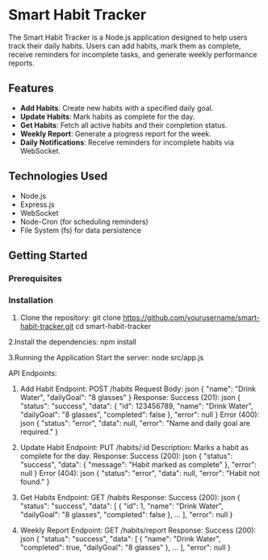 # Smart Habit Tracker

The Smart Habit Tracker is a Node.js application designed to help users track their daily habits. Users can add habits, mark them as complete, receive reminders for incomplete tasks, and generate weekly performance reports.
## Features
- **Add Habits**: Create new habits with a specified daily goal.
- **Update Habits**: Mark habits as complete for the day.
- **Get Habits**: Fetch all active habits and their completion status.
- **Weekly Report**: Generate a progress report for the week.
- **Daily Notifications**: Receive reminders for incomplete habits via WebSocket.
## Technologies Used
- Node.js
- Express.js
- WebSocket
- Node-Cron (for scheduling reminders)
- File System (fs) for data persistence
## Getting Started
### Prerequisites
### Installation
1. Clone the repository:
   git clone https://github.com/yourusername/smart-habit-tracker.git
   cd smart-habit-tracker
   
2.Install the dependencies:
npm install

3.Running the Application
Start the server:
node src/app.js

API Endpoints:
1. Add Habit
Endpoint: POST /habits
Request Body:
json
{
    "name": "Drink Water",
    "dailyGoal": "8 glasses"
}
Response:
Success (201):
json
{
    "status": "success",
    "data": {
        "id": 123456789,
        "name": "Drink Water",
        "dailyGoal": "8 glasses",
        "completed": false
    },
    "error": null
}
Error (400):
json
{
    "status": "error",
    "data": null,
    "error": "Name and daily goal are required."
}

2. Update Habit
Endpoint: PUT /habits/:id
Description: Marks a habit as complete for the day.
Response:
Success (200):
json
{
    "status": "success",
    "data": {
        "message": "Habit marked as complete"
    },
    "error": null
}
Error (404):
json
{
    "status": "error",
    "data": null,
    "error": "Habit not found."
}

3. Get Habits
Endpoint: GET /habits
Response:
Success (200):
json
{
    "status": "success",
    "data": [
{
"id": 1,
"name": "Drink Water",
"dailyGoal": "8 glasses",
"completed": false
},
...
],
    "error": null
}

4. Weekly Report
Endpoint: GET /habits/report
Response:
Success (200):
json
{
    "status": "success",
    "data": [
{
"name": "Drink Water",
"completed": true,
"dailyGoal": "8 glasses"
},
...
],
    "error": null
}
